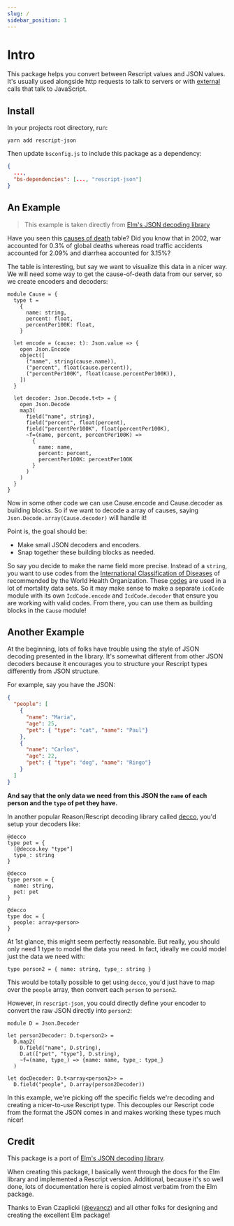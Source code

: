 ```yaml
---
slug: /
sidebar_position: 1
---
```


# Intro

This package helps you convert between Rescript values and JSON values.
It's usually used alongside http requests to talk to servers or with [external](https://rescript-lang.org/docs/manual/latest/external) calls that talk to JavaScript.

## Install

In your projects root directory, run:
```cli
yarn add rescript-json
```

Then update `bsconfig.js` to include this package as a dependency:
```json
{
  ...,
  "bs-dependencies": [..., "rescript-json"]
}
```

## An Example

> This example is taken directly from [Elm's JSON decoding library](https://package.elm-lang.org/packages/elm/json/latest/.) 

Have you seen this [causes of death](https://en.wikipedia.org/wiki/List_of_causes_of_death_by_rate) table? Did you know that in 2002, war accounted for 0.3% of global deaths whereas road traffic accidents accounted for 2.09% and diarrhea accounted for 3.15%?

The table is interesting, but say we want to visualize this data in a nicer way. We will need some way to get the cause-of-death data from our server, so we create encoders and decoders:

```rescript
module Cause = {
  type t =
    {
      name: string,
      percent: float,
      percentPer100K: float,
    }

  let encode = (cause: t): Json.value => {
    open Json.Encode
    object([
      ("name", string(cause.name)),
      ("percent", float(cause.percent)),
      ("percentPer100K", float(cause.percentPer100K)),
    ])
  }

  let decoder: Json.Decode.t<t> = {
    open Json.Decode
    map3(
      field("name", string),
      field("percent", float(percent),
      field("percentPer100K", float(percentPer100K),
      ~f=(name, percent, percentPer100K) =>
        {
          name: name,
          percent: percent,
          percentPer100K: percentPer100K
        }
      )
    )
  }
}
```

Now in some other code we can use Cause.encode and Cause.decoder as building blocks. So if we want to decode a array of causes, saying `Json.Decode.array(Cause.decoder)` will handle it!

Point is, the goal should be:

- Make small JSON decoders and encoders.
- Snap together these building blocks as needed.

So say you decide to make the name field more precise. Instead of a `string`, you want to use codes from the [International Classification of Diseases](https://www.who.int/classifications/classification-of-diseases) of recommended by the World Health Organization. These [codes](https://icd.who.int/browse10/2016/en) are used in a lot of mortality data sets. So it may make sense to make a separate `icdCode` module with its own `IcdCode.encode` and `IcdCode.decoder` that ensure you are working with valid codes. From there, you can use them as building blocks in the `Cause` module!

## Another Example

At the beginning, lots of folks have trouble using the style of JSON decoding presented in the library.
It's somewhat different from other JSON decoders because it encourages you to structure your Rescript types differently from JSON structure.

For example, say you have the JSON:
```json
{
  "people": [
    {
      "name": "Maria",
      "age": 25,
      "pet": { "type": "cat", "name": "Paul"}
    },
    {
      "name": "Carlos",
      "age": 22,
      "pet": { "type": "dog", "name": "Ringo"}
    }
  ]
}
```

**And say that the only data we need from this JSON the `name` of each person and the `type` of pet they have.**

In another popular Reason/Rescript decoding library called [decco](https://github.com/reasonml-labs/decco), you'd setup your decoders like:
```rescript
@decco
type pet = {
  [@decco.key "type"]
  type_: string
}

@decco
type person = {
  name: string,
  pet: pet
}

@decco
type doc = {
  people: array<person>
}
```

At 1st glance, this might seem perfectly reasonable.
But really, you should only need 1 type to model the data you need.
In fact, ideally we could model just the data we need with:

```rescript
type person2 = { name: string, type_: string }
```

This would be totally possible to get using `decco`, you'd just have to map over the `people` array, then convert each `person` to `person2`.

However, in `rescript-json`, you could directly define your encoder to convert the raw JSON directly into `person2`:

```rescript
module D = Json.Decoder

let person2Decoder: D.t<person2> =
  D.map2(
    D.field("name", D.string),
    D.at(["pet", "type"], D.string),
    ~f=(name, type_) => {name: name, type_: type_}
  )

let docDecoder: D.t<array<person2>> =
  D.field("people", D.array(person2Decoder))
```

In this example, we're picking off the specific fields we're decoding and creating a nicer-to-use Rescript type. 
This decouples our Rescript code from the format the JSON comes in and makes working these types much nicer!


## Credit

This package is a port of [Elm's JSON decoding library](https://package.elm-lang.org/packages/elm/json/latest/).

When creating this package, I basically went through the docs for the Elm library and implemented a Rescript version. Additional, because it's so well done, lots of documentation here is copied almost verbatim from the Elm package.

Thanks to Evan Czaplicki ([@evancz](https://github.com/evancz)) and all other folks for designing and creating the excellent Elm package!

